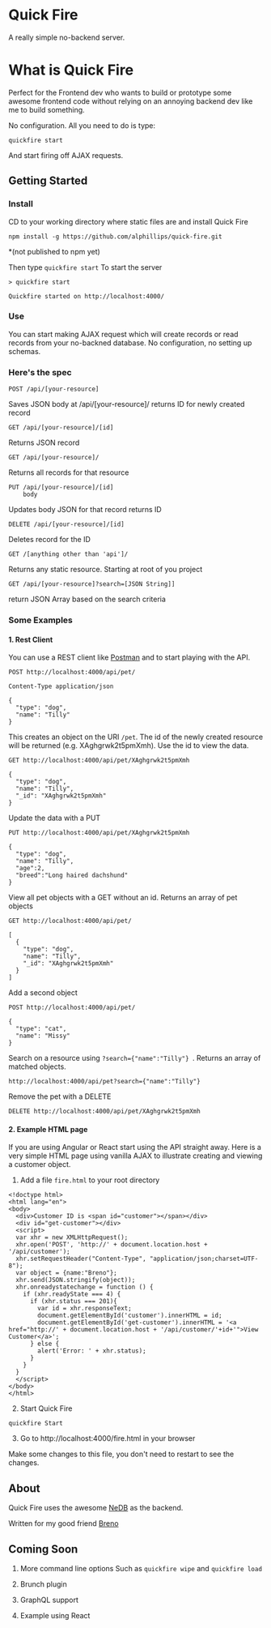 # Quick Fire

A really simple no-backend server.

# What is Quick Fire

Perfect for the Frontend dev who wants to build or prototype some awesome frontend code without relying on an annoying backend dev like me to build something.

No configuration. All you need to do is type:
```
quickfire start
```
And start firing off AJAX requests.

## Getting Started

### Install

CD to your working directory where static files are and install Quick Fire

```
npm install -g https://github.com/alphillips/quick-fire.git
```
\*(not published to npm yet)

Then type `quickfire start` To start the server
```
> quickfire start

Quickfire started on http://localhost:4000/

```


### Use
You can start making AJAX request which will create records or read records from your no-backned database.
No configuration, no setting up schemas.

### Here's the spec

```
POST /api/[your-resource]   
```   
   Saves JSON body at /api/[your-resource]/
   returns ID for newly created record

```
GET /api/[your-resource]/[id]
```
   Returns JSON record

```
GET /api/[your-resource]/
```
  Returns all records for that resource

```
PUT /api/[your-resource]/[id]
    body
```
   Updates body JSON for that record
   returns ID

```
DELETE /api/[your-resource]/[id]
```
   Deletes record for the ID

```
GET /[anything other than 'api']/
```
Returns any static resource. Starting at root of you project

```
GET /api/[your-resource]?search=[JSON String]]
```
return JSON Array based on the search criteria

### Some Examples

#### 1. Rest Client
You can use a REST client like [Postman](https://www.getpostman.com/) and to start playing with the API.

```
POST http://localhost:4000/api/pet/

Content-Type application/json

{
  "type": "dog",
  "name": "Tilly"
}
```
This creates an object on the URI `/pet`. The id of the newly created resource will be returned (e.g. XAghgrwk2t5pmXmh). Use the id to view the data.

```
GET http://localhost:4000/api/pet/XAghgrwk2t5pmXmh
```

```
{
  "type": "dog",
  "name": "Tilly",
  "_id": "XAghgrwk2t5pmXmh"
}
```

Update the data with a PUT

```
PUT http://localhost:4000/api/pet/XAghgrwk2t5pmXmh

{
  "type": "dog",
  "name": "Tilly",
  "age":2,
  "breed":"Long haired dachshund"
}
```

View all pet objects with a GET without an id. Returns an array of pet objects

```
GET http://localhost:4000/api/pet/
```

```
[
  {
    "type": "dog",
    "name": "Tilly",
    "_id": "XAghgrwk2t5pmXmh"
  }
]
```

Add a second object
```
POST http://localhost:4000/api/pet/

{
  "type": "cat",
  "name": "Missy"
}
```


Search on a resource using `?search={"name":"Tilly"} `. Returns an array of matched objects.
```
http://localhost:4000/api/pet?search={"name":"Tilly"}
```

Remove the pet with a DELETE

```
DELETE http://localhost:4000/api/pet/XAghgrwk2t5pmXmh
```




#### 2. Example HTML page

If you are using Angular or React start using the API straight away.
Here is a very simple HTML page using vanilla AJAX to illustrate creating and viewing a customer object.

1. Add a file `fire.html` to your root directory
```
<!doctype html>
<html lang="en">
<body>
  <div>Customer ID is <span id="customer"></span></div>
  <div id="get-customer"></div>
  <script>
  var xhr = new XMLHttpRequest();
  xhr.open('POST', 'http://' + document.location.host + '/api/customer');
  xhr.setRequestHeader("Content-Type", "application/json;charset=UTF-8");
  var object = {name:"Breno"};
  xhr.send(JSON.stringify(object));
  xhr.onreadystatechange = function () {
    if (xhr.readyState === 4) {
      if (xhr.status === 201){
        var id = xhr.responseText;
        document.getElementById('customer').innerHTML = id;
        document.getElementById('get-customer').innerHTML = '<a href="http://' + document.location.host + '/api/customer/'+id+'">View Customer</a>';
      } else {
        alert('Error: ' + xhr.status);
      }
    }
  }
  </script>
</body>
</html>
```

2. Start Quick Fire
```
quickfire Start
```

3. Go to http://localhost:4000/fire.html in your browser

Make some changes to this file, you don't need to restart to see the changes.




## About
Quick Fire uses the awesome [NeDB](https://github.com/louischatriot/nedb) as the backend.

Written for my good friend [Breno](https://github.com/brenopittoli)

## Coming Soon

1. More command line options
   Such as `quickfire wipe` and `quickfire load`


2. Brunch plugin


3. GraphQL support


4. Example using React
